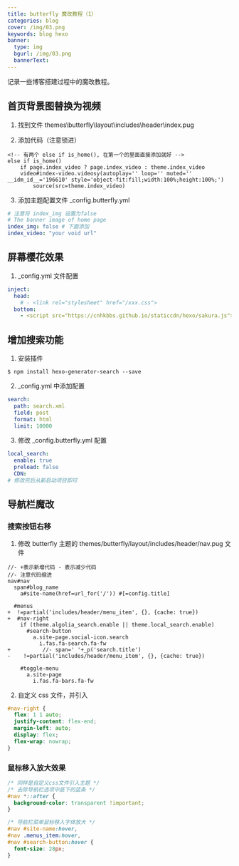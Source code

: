 ```yaml
---
title: butterfly 魔改教程（1）
categories: blog
cover: /img/03.png
keywords: blog hexo
banner:
  type: img
  bgurl: /img/03.png
  bannerText:
---
```


<!-- @format -->

记录一些博客搭建过程中的魔改教程。

## 首页背景图替换为视频

1. 找到文件 themes\butterfly\layout\includes\header\index.pug

2. 添加代码（注意锁进）

```pug
<!-- 有两个 else if is_home(), 在第一个的里面直接添加就好 -->
else if is_home()
    if page.index_video ? page.index_video : theme.index_video
    video#index-video.videosy(autoplay='' loop='' muted='' __idm_id__='196610' style='object-fit:fill;width:100%;height:100%;')
        source(src=theme.index_video)
```

3. 添加主题配置文件 \_config.butterfly.yml

```yml
# 注意将 index_img 设置为false
# The banner image of home page
index_img: false # 下面添加
index_video: "your void url"
```

## 屏幕樱花效果

1.  \_config.yml 文件配置

```yml
inject:
  head:
    # - <link rel="stylesheet" href="/xxx.css">
  bottom:
    - <script src="https://cnhkbbs.github.io/staticcdn/hexo/sakura.js"></script> # 樱花动效
```

## 增加搜索功能

1. 安装插件

```shell
$ npm install hexo-generator-search --save
```

2. \_config.yml 中添加配置

```yml
search:
  path: search.xml
  field: post
  format: html
  limit: 10000
```

3. 修改 \_config.butterfly.yml 配置

```yml
local_search:
  enable: true
  preload: false
  CDN:
# 修改完后从新启动项目即可
```

## 导航栏魔改

### 搜索按钮右移

1. 修改 butterfly 主题的 themes/butterfly/layout/includes/header/nav.pug 文件

```pug
//- +表示新增代码 - 表示减少代码
//- 注意代码缩进
nav#nav
  span#blog_name
    a#site-name(href=url_for('/')) #[=config.title]

  #menus
+  !=partial('includes/header/menu_item', {}, {cache: true})
+  #nav-right
    if (theme.algolia_search.enable || theme.local_search.enable)
      #search-button
        a.site-page.social-icon.search
          i.fas.fa-search.fa-fw
+          //- span=' '+_p('search.title')
-    !=partial('includes/header/menu_item', {}, {cache: true})

    #toggle-menu
      a.site-page
        i.fas.fa-bars.fa-fw
```

2. 自定义 css 文件，并引入

```css
#nav-right {
  flex: 1 1 auto;
  justify-content: flex-end;
  margin-left: auto;
  display: flex;
  flex-wrap: nowrap;
}
```

### 鼠标移入放大效果

```css
/* 同样是自定义css文件引入主题 */
/* 去除导航栏选项中底下的蓝条 */
#nav *::after {
  background-color: transparent !important;
}

/* 导航栏菜单鼠标移入字体放大 */
#nav #site-name:hover,
#nav .menus_item:hover,
#nav #search-button:hover {
  font-size: 28px;
}
```
